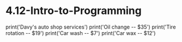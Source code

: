 # 4.12-Intro-to-Programming
print('Davy's auto shop services')
print('Oil change -- $35')
print('Tire rotation -- $19')
print('Car wash -- $7')
print('Car wax -- $12')
